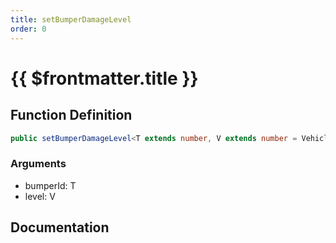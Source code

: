 ```yaml
---
title: setBumperDamageLevel
order: 0
---
```


# {{ $frontmatter.title }}

## Function Definition

```ts
public setBumperDamageLevel<T extends number, V extends number = VehicleBumperDamage>(bumperId: T, level: V): void;
```

### Arguments

* bumperId: T
* level: V

## Documentation

<!--@include: ./parts/setBumperDamageLevel.md-->
